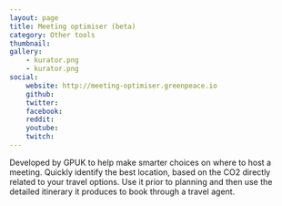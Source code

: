 ```yaml
---
layout: page
title: Meeting optimiser (beta)
category: Other tools
thumbnail:
gallery:
    - kurator.png
    - kurator.png
social:
    website: http://meeting-optimiser.greenpeace.io
    github:
    twitter:
    facebook:
    reddit:
    youtube:
    twitch:
---
```

Developed by GPUK to help make smarter choices on where to host a meeting. Quickly identify the best location, based on the CO2 directly related to your travel options. Use it prior to planning and then use the detailed itinerary it produces to book through a travel agent.
